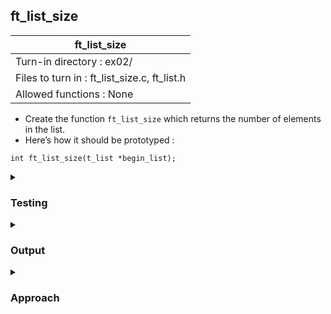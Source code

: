 ## ft_list_size

|               ft_list_size        |
|---------------------------------|
| Turn-in directory : ex02/       |
| Files to turn in : ft_list_size.c, ft_list.h |
| Allowed functions : None       |

- Create the function <code>ft_list_size</code> which returns the number of elements in the list.
- Here’s how it should be prototyped :
```
int ft_list_size(t_list *begin_list);
```

<details>

<summary><h3>Testing</h3></summary>

<pre><code>#include "ft_list.h"
#include &ltstdio.h&gt

int	main(void)
{
	t_list	*node0;
	t_list	*node1;
	t_list	*node2;
	t_list	*empty;

	node0 = ft_create_elem("abc");
	node1 = ft_create_elem("def");
	node2 = ft_create_elem("ghi");
	node0->next = node1;
	node1->next = node2;
	printf("List: %s, %s, %s\n", (node0)->data, (node0)->next->data, (node0)->next->next->data);
	printf("Size: %d\n", ft_list_size(node0));
	empty = 0;
	printf("Empty List:\n");
	printf("Size: %d\n", ft_list_size(empty));
	return (0);
}</code></pre>

Note that while we will not call <code>ft_create_elem</code> in <code>ft_list_size</code>, we will use it in <code>main.c</code> to create a linked list for testing. Hence, when compiling, we should continue to use <code>gcc ft_list_size.c main.c ft_create_elem.c</code>.

See [testing file](main.c)

</details>

<details>
<summary><h3>Output</h3></summary>

<pre><code>List: abc, def, ghi
Size: 3
Empty List:
Size: 0</code></pre>

</details>

<details>
<summary><h3>Approach</h3></summary>

This <a href=ft_list_size.c>solution</a>
- uses <code>size</code> to keep track of the number of nodes that we traversed through in the provided linked list. This is initialised to <code>0</code> (line 21). 
- uses <code>current</code>o iterate through nodes in the linked list and this is first initialised to <code>begin_list</code> i.e., the start of the linked list (line 22). 
- To aid in the iteration, a <code>while</code> loop is used as long as <code>current</code> is a non-empty node. To move onto the next node, <code>current</code> is assigned to the next member (line 25)
- As we move through the linked list, we add to <code>size</code>. 
- When <code>current</code> no longer points to a valid node, we have reached the end of the linked list and can return <code>size</code> (line 28)
- Note that if <code>begin_list</code> was a null pointer (i.e., there's no list), <code>current</code> will also be a null pointer. The <code>while</code> loop is skipped entirely and a value of <code>0</code> is returned. 

</details>

